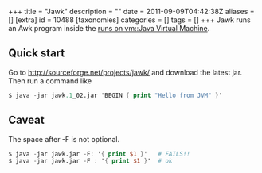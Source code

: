 +++
title = "Jawk"
description = ""
date = 2011-09-09T04:42:38Z
aliases = []
[extra]
id = 10488
[taxonomies]
categories = []
tags = []
+++
Jawk runs an Awk program inside the [runs on vm::Java Virtual Machine](https://rosettacode.org/wiki/runs_on_vm::Java_Virtual_Machine).

## Quick start
Go to http://sourceforge.net/projects/jawk/ and download the latest jar. Then run a command like


```awk
$ java -jar jawk.1_02.jar 'BEGIN { print "Hello from JVM" }'
```


## Caveat
The space after -F is not optional.


```awk
$ java -jar jawk.jar -F: '{ print $1 }'   # FAILS!!
$ java -jar jawk.jar -F : '{ print $1 }'  # ok
```

